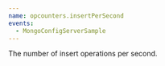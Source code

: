 ```yaml
---
name: opcounters.insertPerSecond
events:
  - MongoConfigServerSample
---
```


The number of insert operations per second.